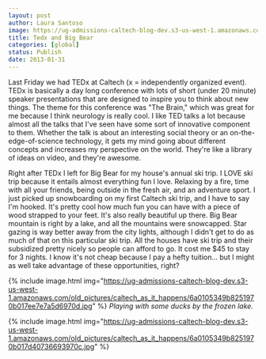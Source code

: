 ```yaml
---
layout: post
author: Laura Santoso
image: https://ug-admissions-caltech-blog-dev.s3-us-west-1.amazonaws.com/old_pictures/caltech_as_it_happens/6a0105349b8251970b017ee7e7a27c970d.jpg
title: Tedx and Big Bear 
categories: [global]
status: Publish
date: 2013-01-31
---
```


Last Friday we had TEDx at Caltech (x = independently organized event). TEDx is basically a day long conference with lots of short (under 20 minute) speaker presentations that are designed to inspire you to think about new things. The theme for this conference was "The Brain," which was great for me because I think neurology is really cool. I like TED talks a lot because almost all the talks that I've seen have some sort of innovative component to them. Whether the talk is about an interesting social theory or an on-the-edge-of-science technology, it gets my mind going about different concepts and increases my perspective on the world. They're like a library of ideas on video, and they're awesome.

Right after TEDx I left for Big Bear for my house's annual ski trip. I LOVE ski trip because it entails almost everything fun I love. Relaxing by a fire, time with all your friends, being outside in the fresh air, and an adventure sport. I just picked up snowboarding on my first Caltech ski trip, and I have to say I'm hooked. It's pretty cool how much fun you can have with a piece of wood strapped to your feet. It's also really beautiful up there. Big Bear mountain is right by a lake, and all the mountains were snowcapped. Star gazing is way better away from the city lights, although I didn't get to do as much of that on this particular ski trip. All the houses have ski trip and their subsidized pretty nicely so people can afford to go. It cost me $45 to stay for 3 nights. I know it's not cheap because I pay a hefty tuition... but I might as well take advantage of these opportunities, right?


{% include image.html img="https://ug-admissions-caltech-blog-dev.s3-us-west-1.amazonaws.com/old_pictures/caltech_as_it_happens/6a0105349b8251970b017ee7e7a5d6970d.jpg" %}
*Playing with some ducks by the frozen lake.*


{% include image.html img="https://ug-admissions-caltech-blog-dev.s3-us-west-1.amazonaws.com/old_pictures/caltech_as_it_happens/6a0105349b8251970b017d40736693970c.jpg" %}
